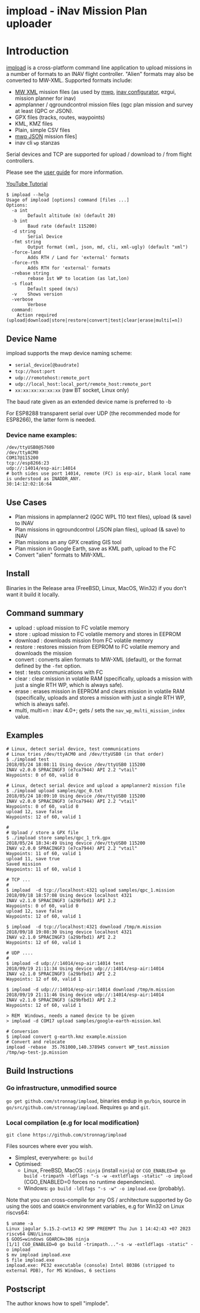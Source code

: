 impload - iNav Mission Plan uploader
====================================

# Introduction

[impload](https://github.com/stronnag/impload) is a cross-platform command line application to upload missions in a number of formats to an INAV flight controller. "Alien" formats may also be converted to MW-XML. Supported formats include:

* [MW XML](https://github.com/iNavFlight/inav/tree/master/docs/development/wp_mission_schema) mission files (as used by [mwp](https://github.com/stronnag/mwptools), [inav configurator](https://github.com/iNavFlight/inav-configurator), ezgui, mission planner for inav)
* apmplanner / qgroundcontrol mission files (qgc plan mission and survey at least (QPC or JSON).
* GPX files (tracks, routes, waypoints)
* KML, KMZ files
* Plain, simple CSV files
* [mwp JSON](https://github.com/stronnag/mwptools/blob/master/samples/mission-schema.json) mission files]
* inav cli `wp` stanzas

Serial devices and TCP are supported for upload / download to / from flight controllers.

Please see the [user guide](https://stronnag.github.io/impload/) for more information.

[YouTube Tutorial](https://www.youtube.com/watch?v=Mktmk_Y6PhM)

```
$ impload --help
Usage of impload [options] command [files ...]
Options:
  -a int
    	Default altitude (m) (default 20)
  -b int
    	Baud rate (default 115200)
  -d string
    	Serial Device
  -fmt string
    	Output format (xml, json, md, cli, xml-ugly) (default "xml")
  -force-land
    	Adds RTH / Land for 'external' formats
  -force-rth
    	Adds RTH for 'external' formats
  -rebase string
    	rebase 1st WP to location (as lat,lon)
  -s float
    	Default speed (m/s)
  -v	Shows version
  -verbose
    	Verbose
  command:
	Action required (upload|download|store|restore|convert|test|clear|erase|multi[=n])
```

## Device Name

impload supports the mwp device naming scheme:

* `serial_device[@baudrate]`
* `tcp://host:port`
* `udp://remotehost:remote_port`
* `udp://local_host:local_port/remote_host:remote_port`
* `xx:xx:xx:xx:xx:xx` (raw BT socket, Linux only)

The baud rate given as an extended device name is preferred to -b

For ESP8288 transparent serial over UDP (the recommended mode for ESP8266), the latter form is needed.

### Device name examples:

```
/dev/ttyUSB0@57600
/dev/ttyACM0
COM17@115200
tcp://esp8266:23
udp://:14014/esp-air:14014
# both sides use port 14014, remote (FC) is esp-air, blank local name is understood as INADDR_ANY.
30:14:12:02:16:64
```

## Use Cases

* Plan missions in apmplanner2 (QGC WPL 110 text files), upload (& save) to INAV
* Plan missions in qgroundcontrol (JSON plan files), upload (& save) to INAV
* Plan missions an any GPX creating GIS tool
* Plan mission in Google Earth, save as KML path, upload to the FC
* Convert "alien" formats to MW-XML.

## Install

Binaries in the Release area (FreeBSD, Linux, MacOS, Win32) if you don't want it build it locally.

## Command summary

* upload : upload mission to FC volatile memory
* store : upload mission to FC volatile memory and stores in EEPROM
* download : downloads mission from FC volatile memory
* restore : restores mission from EEPROM to FC volatile memory and downloads the mission
* convert : converts alien formats to MW-XML (default), or the format defined by the `-fmt` option.
* test : tests communications with FC
* clear : clear mission in volatile RAM (specifically, uploads a mission with just a single RTH WP, which is always safe).
* erase : erases mission in EEPROM and clears mission in volatile RAM (specifically, uploads and stores a mission with just a single RTH WP, which is always safe).
* multi, multi=n : inav 4.0+; gets / sets the `nav_wp_multi_mission_index` value.

## Examples

```
# Linux, detect serial device, test communications
# Linux tries /dev/ttyACM0 and /dev/ttyUSB0 (in that order)
$ ./impload test
2018/05/24 18:08:11 Using device /dev/ttyUSB0 115200
INAV v2.0.0 SPRACINGF3 (e7ca7944) API 2.2 "vtail"
Waypoints: 0 of 60, valid 0

# Linux, detect serial device and upload a apmplanner2 mission file
$ ./impload upload samples/qpc_0.txt
2018/05/24 18:09:10 Using device /dev/ttyUSB0 115200
INAV v2.0.0 SPRACINGF3 (e7ca7944) API 2.2 "vtail"
Waypoints: 0 of 60, valid 0
upload 12, save false
Waypoints: 12 of 60, valid 1

#
# Upload / store a GPX file
$ ./impload store samples/qpc_1_trk.gpx
2018/05/24 18:34:49 Using device /dev/ttyUSB0 115200
INAV v2.0.0 SPRACINGF3 (e7ca7944) API 2.2 "vtail"
Waypoints: 11 of 60, valid 1
upload 11, save true
Saved mission
Waypoints: 11 of 60, valid 1

# TCP ...
#
$ impload  -d tcp://localhost:4321 upload samples/qpc_1.mission
2018/09/18 18:57:08 Using device localhost 4321
INAV v2.1.0 SPRACINGF3 (a29bfbd1) API 2.2
Waypoints: 0 of 60, valid 0
upload 12, save false
Waypoints: 12 of 60, valid 1

$ impload  -d tcp://localhost:4321 download /tmp/m.mission
2018/09/18 19:08:30 Using device localhost 4321
INAV v2.1.0 SPRACINGF3 (a29bfbd1) API 2.2
Waypoints: 12 of 60, valid 1

# UDP ....
#
$ impload -d udp://:14014/esp-air:14014 test
2018/09/19 21:11:34 Using device udp://:14014/esp-air:14014
INAV v2.1.0 SPRACINGF3 (a29bfbd1) API 2.2
Waypoints: 12 of 60, valid 1

$ impload -d udp://:14014/esp-air:14014 download /tmp/m.mission
2018/09/19 21:11:46 Using device udp://:14014/esp-air:14014
INAV v2.1.0 SPRACINGF3 (a29bfbd1) API 2.2
Waypoints: 12 of 60, valid 1

> REM  Windows, needs a named device to be given
> impload -d COM17 upload samples/google-earth-mission.kml

# Conversion
$ impload convert g-earth.kmz example.mission
# Convert and relocate
impload -rebase  35.761000,140.378945 convert WP_test.mission  /tmp/wp-test-jp.mission
```

## Build Instructions

### Go infrastructure, unmodified source

`go get github.com/stronnag/impload`, binaries endup in `go/bin`, source in `go/src/github.com/stronnag/impload`. Requires `go` and `git`.

### Local compilation (e.g for local modification)

`git clone https://github.com/stronnag/impload`

Files sources where ever you wish.

* Simplest, everywhere: `go build`
* Optimised:
    - Linux, FreeBSD, MacOS : `ninja` (install `ninja`) or `CGO_ENABLED=0 go build -trimpath -ldflags "-s -w -extldflags -static" -o impload` (CGO_ENABLED=0 forces no runtime dependencies).
	- Windows:  `go build -ldlfags "-s -w" -o impload.exe` (probably).

Note that you can cross-compile for any OS / architecture supported by Go using the `GOOS` and `GOARCH` environment variables, e.g for Win32 on Linux riscvs64:

```
$ uname -a
Linux jagular 5.15.2-cwt13 #2 SMP PREEMPT Thu Jun 1 14:42:43 +07 2023 riscv64 GNU/Linux
$ GOOS=windows GOARCH=386 ninja
[1/1] CGO_ENABLED=0 go build -trimpath..."-s -w -extldflags -static" -o impload
$ mv impload impload.exe
$ file impload.exe
impload.exe: PE32 executable (console) Intel 80386 (stripped to external PDB), for MS Windows, 6 sections
```

## Postscript

The author knows how to spell "implode".
